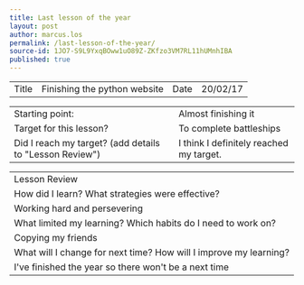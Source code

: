 ```yaml
---
title: Last lesson of the year
layout: post
author: marcus.los
permalink: /last-lesson-of-the-year/
source-id: 1JO7-S9L9YxqBOww1uO89Z-ZKfzo3VM7RL11hUMnhIBA
published: true
---
```

<table>
  <tr>
    <td>Title</td>
    <td>Finishing the python website </td>
    <td>Date</td>
    <td>20/02/17</td>
  </tr>
</table>


<table>
  <tr>
    <td>Starting point:</td>
    <td>Almost finishing it </td>
  </tr>
  <tr>
    <td>Target for this lesson?</td>
    <td>To complete battleships </td>
  </tr>
  <tr>
    <td>Did I reach my target? 
(add details to "Lesson Review")</td>
    <td> I think I definitely reached my target.</td>
  </tr>
</table>


<table>
  <tr>
    <td>Lesson Review</td>
  </tr>
  <tr>
    <td>How did I learn? What strategies were effective? </td>
  </tr>
  <tr>
    <td>
Working hard and persevering </td>
  </tr>
  <tr>
    <td>What limited my learning? Which habits do I need to work on? </td>
  </tr>
  <tr>
    <td>
Copying my friends</td>
  </tr>
  <tr>
    <td>What will I change for next time? How will I improve my learning?</td>
  </tr>
  <tr>
    <td>
I've finished the year so there won't be a next time </td>
  </tr>
</table>


